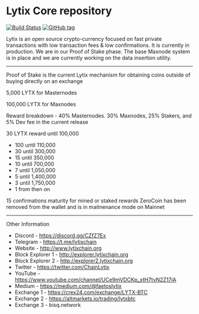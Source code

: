 Lytix Core repository
=====================================

[![Build Status](https://travis-ci.org/LytixChain/lytix.png)](https://travis-ci.org/LytixChain/lytix) [![GitHub tag](https://img.shields.io/github/tag/LytixChain/lytix.svg)](https://github.com/lytixchain/lytix/tree/v1.1.4)

Lytix is an open source crypto-currency focused on fast private transactions with low transaction fees & low confirmations.  It is currently in production. We are in our Proof of Stake phase.  The base Maxnode system is in place and we are currently working on the data insertion utility.

------------------------

Proof of Stake is the current Lytix mechanism for obtaining coins outside of buying directly on an exchange

5,000 LYTX for Masternodes

100,000 LYTX for Maxnodes

Reward breakdown -  40% Masternodes. 30% Maxnodes, 25% Stakers, and 5% Dev fee in the current release

30 LYTX reward until 100,000
- 100 until 110,000
- 30 until 300,000
- 15 until 350,000
- 10 until 700,000
- 7 until 1,050,000
- 5 until 1,400,000
- 3 until 1,750,000
- 1 from then on 

15 confirmations maturity for mined or staked rewards
ZeroCoin has been removed from the wallet and is in maitnenance mode on Mainnet

-------------------------

Other Information

- Discord - https://discord.gg/CZfZ7Ex
- Telegram - https://t.me/lytixchain
- Website - http://www.lytixchain.org
- Block Explorer 1 - http://explorer.lytixchain.org
- Block Explorer 2 - http://explorer2.lytixchain.org
- Twitter - https://twitter.com/ChainLytix
- YouTube - https://www.youtube.com/channel/UCe9mVDCKp_xtH7tvN2Z17iA
- Medium - https://medium.com/@faetoslytix
- Exchange 1 - https://crex24.com/exchange/LYTX-BTC
- Exchange 2 - https://altmarkets.io/trading/lytxbtc
- Exchange 3 - bisq.network
